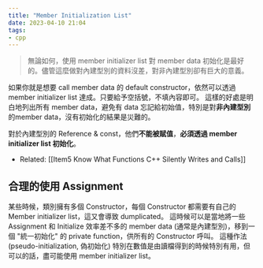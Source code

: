 ```yaml
---
title: "Member Initialization List"
date: 2023-04-10 21:04
tags:
- cpp
---
```


> 無論如何，使用 member initializer list 對 member data 初始化是最好的。儘管這麼做對內建型別的資料沒差，對非內建型別卻有巨大的意義。

如果你就是想要 call member data 的 default constructor，依然可以透過 member initializer list 達成。只要給予空括號，不填內容即可。
這樣的好處是明白地列出所有 member data，避免有 data 忘記給初始值，特別是對**非內建型別**的member data，沒有初始化的結果是災難的。

對於內建型別的 Reference & const，他們**不能被賦值**，**必須透過 member initializer list 初始化**。
- Related: [[Item5 Know What Functions C++ Silently Writes and Calls]]

## 合理的使用 Assignment
某些時候，類別擁有多個 Constructor，每個 Constructor 都需要有自己的 Member initializer list，這又會導致 dumplicated。
這時候可以是當地將一些 Assignment 和 Initialize 效率差不多的 member data (通常是內建型別)，移到一個 "統一初始化" 的 private function，供所有的 Constructor 呼叫。
這種作法 (pseudo-initialization, 偽初始化) 特別在數值是由讀檔得到的時候特別有用，但可以的話，盡可能使用 member initializer list。
